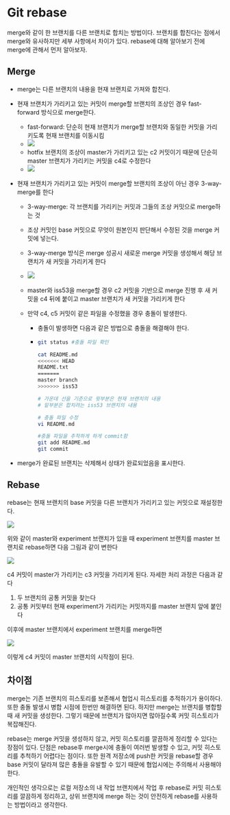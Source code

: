 # Git rebase

merge와 같이 한 브랜치를 다른 브랜치로 합치는 방법이다. 브랜치를 합친다는 점에서 merge와 유사하지만 세부 사항에서 차이가 있다. rebase에 대해 알아보기 전에 merge에 관해서 먼저 알아보자.

## Merge

- merge는 다른 브랜치의 내용을 현재 브랜치로 가져와 합친다.

- 현재 브랜치가 가리키고 있는 커밋이 merge할 브랜치의 조상인 경우 fast-forward 방식으로 merge한다.
  - fast-forward: 단순히 현재 브랜치가 merge할 브랜치와 동일한 커밋을 가리키도록 현재 브랜치를 이동시킴
  - <img src="https://git-scm.com/book/ko/v2/images/basic-branching-4.png">
  - hotfix 브랜치의 조상이 master가 가리키고 있는 c2 커밋이기 때문에 단순히 master 브랜치가 가리키는 커밋을 c4로 수정한다
  - <img src="https://git-scm.com/book/ko/v2/images/basic-branching-5.png">

- 현재 브랜치가 가리키고 있는 커밋이 merge할 브랜치의 조상이 아닌 경우 3-way-merge를 한다
  - 3-way-merge: 각 브랜치를 가리키는 커밋과 그들의 조상 커밋으로 merge하는 것
  
  - 조상 커밋인 base 커밋으로 무엇이 원본인지 판단해서 수정된 것을 merge 커밋에 넣는다.
  
  - 3-way-merge 방식은 merge 성공시 새로운 merge 커밋을 생성해서 해당 브랜치가 새 커밋을 가리키게 한다
  
  - <img src="https://git-scm.com/book/ko/v2/images/basic-merging-1.png">
  
  - master와 iss53을 merge할 경우 c2 커밋을 기반으로 merge 진행 후 새 커밋을 c4 뒤에 붙이고 master 브랜치가 새 커밋을 가리키게 한다
  
  - 만약 c4, c5 커밋이 같은 파일을 수정했을 경우 충돌이 발생한다.
  
    - 충돌이 발생하면 다음과 같은 방법으로 충돌을 해결해야 한다.
  
    - ```bash
      git status #충돌 파일 확인
      
      cat README.md
      <<<<<<< HEAD
      README.txt
      =======
      master branch
      >>>>>>> iss53
      
      # 가운데 선을 기준으로 윗부분은 현재 브랜치의 내용
      # 밑부분은 합치려는 iss53 브랜치의 내용
      
      # 충돌 파일 수정
      vi README.md
      
      #충돌 파일을 추적하게 하게 commit함
      git add README.md
      git commit
      ```
  
- merge가 완료된 브랜치는 삭제해서 상태가 완료되었음을 표시한다.

## Rebase

rebase는 현재 브랜치의 base 커밋을 다른 브랜치가 가리키고 있는 커밋으로 재설정한다.

<img src="https://git-scm.com/book/ko/v2/images/basic-rebase-1.png">

위와 같이 master와 experiment 브랜치가 있을 때 experiment 브랜치를 master 브랜치로 rebase하면 다음 그림과 같이 변한다

<img src="https://git-scm.com/book/ko/v2/images/basic-rebase-3.png">

c4 커밋이 master가 가리키는 c3 커밋을 가리키게 된다. 자세한 처리 과정은 다음과 같다

1. 두 브랜치의 공통 커밋을 찾는다
2. 공통 커밋부터 현재 experiment가 가리키는 커밋까지를 master 브랜치 앞에 붙인다

이후에 master 브랜치에서 experiment 브랜치를 merge하면

<img src="https://git-scm.com/book/ko/v2/images/basic-rebase-4.png">

이렇게 c4 커밋이 master 브랜치의 시작점이 된다.

## 차이점

merge는 기존 브랜치의 히스토리를 보존해서 협업시 히스토리를 추적하기가 용이하다. 또한 충돌 발생시 병합 시점에 한번만 해결하면 된다. 하지만 merge는 브랜치를 병합할 때 새 커밋을 생성한다. 그렇기 때문에 브랜치가 많아지면 많아질수록 커밋 히스토리가 복잡해진다. 

rebase는 merge 커밋을 생성하지 않고, 커밋 히스토리를 깔끔하게 정리할 수 있다는 장점이 있다. 단점은 rebase후 merge시에 충돌이 여러번 발생할 수 있고, 커밋 히스토리를 추척하기 어렵다는 점이다. 또한 원격 저장소에 push한 커밋을 rebase할 경우 base 커밋이 달라져 많은 충돌을 유발할 수 있기 때문에 협업시에는 주의해서 사용해야 한다.

개인적인 생각으로는 로컬 저장소의 내 작업 브랜치에서 작업 후 rebase로 커밋 히스토리를 깔끔하게 정리하고, 상위 브랜치에 merge 하는 것이 안전하게 rebase를 사용하는 방법이라고 생각한다.

